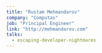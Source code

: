 ```yaml
---
title: "Rustam Mehmandarov"
company: "Computas"
job: "Principal Engineer"
link: "http://mehmandarov.com"
talks:
  - escaping-developer-nightmares
---
```

